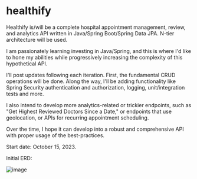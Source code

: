# healthify
Healthify is/will be a complete hospital appointment management, review, and analytics API written in Java/Spring Boot/Spring Data JPA. N-tier architecture will be used.

I am passionately learning investing in Java/Spring, and this is where I'd like to hone my abilities while progressively increasing the complexity of this hypothetical API.

I'll post updates following each iteration. First, the fundamental CRUD operations will be done. Along the way, I'll be adding functionality like Spring Security authentication and authorization, logging, unit/integration tests and more.

I also intend to develop more analytics-related or trickier endpoints, such as "Get Highest Reviewed Doctors Since a Date," or endpoints that use geolocation, or APIs for recurring appointment scheduling.

Over the time, I hope it can develop into a robust and comprehensive API with proper usage of the best-practices. 

Start date: October 15, 2023.

Initial ERD:

![image](https://github.com/anilerc/healthify/assets/79990807/e9305c0d-db32-4a5f-8e0c-251fa2a07f9b)
